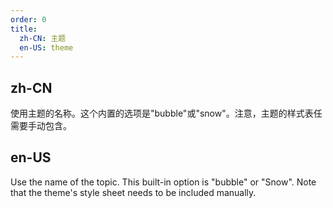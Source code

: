 ```yaml
---
order: 0
title:
  zh-CN: 主题
  en-US: theme
---
```


## zh-CN

使用主题的名称。这个内置的选项是"bubble"或"snow"。注意，主题的样式表任需要手动包含。

## en-US

Use the name of the topic. This built-in option is "bubble" or "Snow". Note that the theme's style sheet needs to be included manually.

